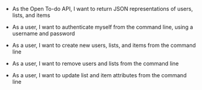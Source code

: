 * As the Open To-do API, I want to return JSON representations of users, lists, and items

* As a user, I want to authenticate myself from the command line, using a username and password

* As a user, I want to create new users, lists, and items from the command line

* As a user, I want to remove users and lists from the command line

* As a user, I want to update list and item attributes from the command line
